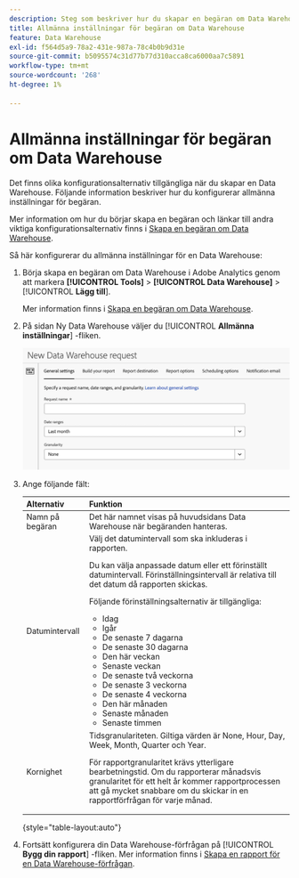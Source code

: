 ```yaml
---
description: Steg som beskriver hur du skapar en begäran om Data Warehouse.
title: Allmänna inställningar för begäran om Data Warehouse
feature: Data Warehouse
exl-id: f564d5a9-78a2-431e-987a-78c4b0b9d31e
source-git-commit: b5095574c31d77b77d310acca8ca6000aa7c5891
workflow-type: tm+mt
source-wordcount: '268'
ht-degree: 1%

---
```


# Allmänna inställningar för begäran om Data Warehouse

Det finns olika konfigurationsalternativ tillgängliga när du skapar en Data Warehouse. Följande information beskriver hur du konfigurerar allmänna inställningar för begäran.

Mer information om hur du börjar skapa en begäran och länkar till andra viktiga konfigurationsalternativ finns i [Skapa en begäran om Data Warehouse](/help/export/data-warehouse/create-request/t-dw-create-request.md).

Så här konfigurerar du allmänna inställningar för en Data Warehouse:

1. Börja skapa en begäran om Data Warehouse i Adobe Analytics genom att markera **[!UICONTROL Tools]** > **[!UICONTROL Data Warehouse]** > [!UICONTROL **Lägg till**].

   Mer information finns i [Skapa en begäran om Data Warehouse](/help/export/data-warehouse/create-request/t-dw-create-request.md).

1. På sidan Ny Data Warehouse väljer du [!UICONTROL **Allmänna inställningar**] -fliken.

   ![Målflik för rapport](assets/dw-general-settings.png)

1. Ange följande fält:

   | Alternativ | Funktion |
   |---------|----------|
   | Namn på begäran | Det här namnet visas på huvudsidans Data Warehouse när begäranden hanteras. |
   | Datumintervall | Välj det datumintervall som ska inkluderas i rapporten. <p>Du kan välja anpassade datum eller ett förinställt datumintervall. Förinställningsintervall är relativa till det datum då rapporten skickas.</p><p>Följande förinställningsalternativ är tillgängliga:</p><ul><li>Idag</li><li>Igår</li><li>De senaste 7 dagarna</li><li>De senaste 30 dagarna</li><li>Den här veckan</li><li>Senaste veckan</li><li>De senaste två veckorna</li><li>De senaste 3 veckorna</li><li>De senaste 4 veckorna</li><li>Den här månaden</li><li>Senaste månaden</li><li>Senaste timmen</li></ul> |
   | Kornighet | <!--what does this setting do? It's not the schedule/frequency... --> Tidsgranulariteten. Giltiga värden är None, Hour, Day, Week, Month, Quarter och Year.<p>För rapportgranularitet krävs ytterligare bearbetningstid. Om du rapporterar månadsvis granularitet för ett helt år kommer rapportprocessen att gå mycket snabbare om du skickar in en rapportförfrågan för varje månad.</p> <!-- Make this into a new row: Make available to users in your organization - All data warehouse requests are visible only to you and any system administrators. Enable this option if you want to make the request visible to everyone in your organization. <p>Enabling this option is useful if you want other users in your organization to help create or update the request.</p>--> |

   {style="table-layout:auto"}

1. Fortsätt konfigurera din Data Warehouse-förfrågan på [!UICONTROL **Bygg din rapport**] -fliken. Mer information finns i [Skapa en rapport för en Data Warehouse-förfrågan](/help/export/data-warehouse/create-request/dw-request-build-report.md).
